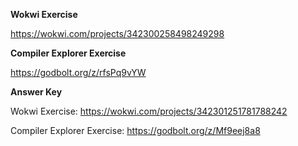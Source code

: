 **Wokwi Exercise**

https://wokwi.com/projects/342300258498249298

**Compiler Explorer Exercise**

https://godbolt.org/z/rfsPq9vYW


**Answer Key**

Wokwi Exercise:
https://wokwi.com/projects/342301251781788242

Compiler Explorer Exercise:
https://godbolt.org/z/Mf9eej8a8
